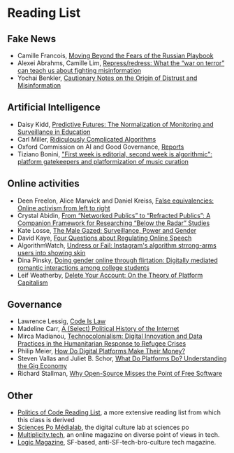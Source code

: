 # Reading List

## Fake News

- Camille Francois, [Moving Beyond the Fears of the Russian Playbook](https://www.lawfareblog.com/moving-beyond-fears-russian-playbook)
- Alexei Abrahms, Camille Lim, [Repress/redress: What the “war on terror” can teach us about fighting misinformation](https://misinforeview.hks.harvard.edu/article/repress-redress-what-the-war-on-terror-can-teach-us-about-fighting-misinformation/)
- Yochai Benkler, [Cautionary Notes on the Origin of Distrust and Misinformation](https://mediawell.ssrc.org/expert-reflections/cautionary-notes-on-disinformation-benkler/)

## Artificial Intelligence

- Daisy Kidd, [Predictive Futures: The Normalization of Monitoring and Surveillance in Education](https://medium.com/@Info_Activism/predictive-futures-the-normalisation-of-monitoring-and-surveillance-in-education-c201e5a75f92)
- Carl Miller, [Ridiculously Complicated Algorithms](https://www.the-tls.co.uk/articles/ridiculously-complicated-algorithms/)
- Oxford Commission on AI and Good Governance, [Reports](https://oxcaigg.oii.ox.ac.uk/publications/)
- Tiziano Bonini, ["First week is editorial, second week is algorithmic": platform gatekeepers and platformization of music curation](https://osf.io/zp4wx/)

## Online activities

- Deen Freelon, Alice Marwick and Daniel Kreiss, [False equivalencies: Online activism from left to right](https://www.science.org/doi/abs/10.1126/science.abb2428)
- Crystal Abidin, [From “Networked Publics” to “Refracted Publics”: A Companion Framework for Researching “Below the Radar” Studies](https://journals.sagepub.com/doi/10.1177/2056305120984458)
- Kate Losse, [The Male Gazed: Surveillance, Power and Gender](https://modelviewculture.com/pieces/the-male-gazed)
- David Kaye, [Four Questions about Regulating Online Speech](https://onezero.medium.com/four-questions-about-online-hate-speech-ae3e0a134472)
- AlgorithmWatch, [Undress or Fail: Instagram's algorithm strrong-arms users into showing skin](https://algorithmwatch.org/en/instagram-algorithm-nudity/)
- Dina Pinsky, [Doing gender online through flirtation: Digitally mediated romantic interactions among college students](https://journals.openedition.org/reset/1303)
- Leif Weatherby, [Delete Your Account: On the Theory of Platform Capitalism](https://lareviewofbooks.org/article/delete-your-account-on-the-theory-of-platform-capitalism/)

## Governance

- Lawrence Lessig, [Code Is Law](https://www.harvardmagazine.com/2000/01/code-is-law-html)
- Madeline Carr, [A (Select) Political History of the Internet](https://link.springer.com/chapter/10.1057/9781137550248_3)
- Mirca Madianou, [Technocolonialism: Digital Innovation and Data Practices in the Humanitarian Response to Refugee Crises](https://journals.sagepub.com/doi/full/10.1177/2056305119863146)
- Philip Meier, [How Do Digital Platforms Make Their Money?](https://www.hiig.de/en/how-do-digital-platforms-make-their-money/)
- Steven Vallas and Juliet B. Schor, [What Do Platforms Do? Understanding the Gig Economy](https://www.annualreviews.org/doi/abs/10.1146/annurev-soc-121919-054857)
- Richard Stallman, [Why Open-Source Misses the Point of Free Software](https://www.gnu.org/philosophy/open-source-misses-the-point.html)

## Other

- [Politics of Code Reading List](https://github.com/periode/politics-of-code/wiki/Schedule), a more extensive reading list from which this class is derived
- [Sciences Po Médialab](https://medialab.sciencespo.fr), the digital culture lab at sciences po
- [Multiplicity.tech](https://www.multiplicity.tech/index.html), an online magazine on diverse point of views in tech.
- [Logic Magazine](https://logicmag.io/), SF-based, anti-SF-tech-bro-culture tech magazine.
